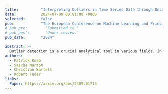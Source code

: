 ```yaml
---
title:          "Interpreting Outliers in Time Series Data through Decoding Autoencoder"
date:           2024-07-09 00:01:00 +0800
selected:       false
pub:            "The European Conference on Machine Learning and Principles and Practice of Knowledge Discovery in Databases (ECML-PKDD) @ TempXAI Workshop"
# pub_pre:        "Submitted to "
# pub_post:       'Under review.'
pub_date:       "2024"

abstract: >-
  Outlier detection is a crucial analytical tool in various fields. In critical systems like manufacturing, malfunctioning outlier detection can be costly and safety-critical. Therefore, there is a significant need for explainable artificial intelligence (XAI) when deploying opaque models in such environments. This study focuses on manufacturing time series data from a German automotive supply industry. We utilize autoencoders to compress the entire time series and then apply anomaly detection techniques to its latent features. For outlier interpretation, we (i) adopt widely used XAI techniques to the autoencoder's encoder. Additionally, (ii) we propose AEE, Aggregated Explanatory Ensemble, a novel approach that fuses explanations of multiple XAI techniques into a single, more expressive interpretation. For evaluation of explanations, (iii) we propose a technique to measure the quality of encoder explanations quantitatively. Furthermore, we qualitatively assess the effectiveness of outlier explanations with domain expertise.
authors:
  - Patrick Knab
  - Sascha Marton
  - Christian Bartelt
  - Robert Fuder
links:
  Paper: https://arxiv.org/abs/2409.01713
---
```

